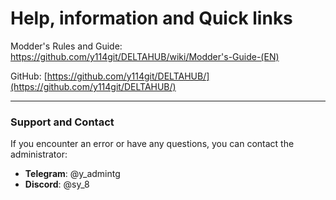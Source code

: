 # Help, information and Quick links

Modder's Rules and Guide: https://github.com/y114git/DELTAHUB/wiki/Modder's-Guide-(EN)

GitHub: [https://github.com/y114git/DELTAHUB/](https://github.com/y114git/DELTAHUB/)

---

### **Support and Contact**

If you encounter an error or have any questions, you can contact the administrator:

* **Telegram**: @y_admintg
* **Discord**: @sy_8

